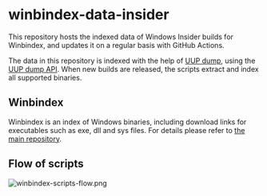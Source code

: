# winbindex-data-insider

This repository hosts the indexed data of Windows Insider builds for Winbindex,
and updates it on a regular basis with GitHub Actions.

The data in this repository is indexed with the help of [UUP
dump](https://uupdump.net/), using the [UUP dump
API](https://git.uupdump.net/uup-dump/api). When new builds are released, the
scripts extract and index all supported binaries.

## Winbindex

Winbindex is an index of Windows binaries, including download links for
executables such as exe, dll and sys files. For details please refer to [the
main repository](https://github.com/m417z/winbindex).

## Flow of scripts

![winbindex-scripts-flow.png](winbindex-scripts-flow.png)
